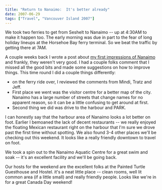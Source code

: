 ```yaml
---
title: "Return to Nanaimo:  It's better already"
date: 2007-06-29
tags: ["Travel", "Vancouver Island 2007"]
---
```


We took two ferries to get from Seshelt to Nanaimo -- up at 4:30AM to make it happen too. The early morning was due in part to the fear of long holiday lineups at the Horsehoe Bay ferry terminal. So we beat the traffic by getting there at 7AM.

A couple weeks back I wrote a post about [my first impressions of Nanaimo](../nanaimo-just-keep-driving/) and frankly, they weren't very good. I had a couple folks comment that I missed all the good bits and made some suggestions on how to improve things. This time round I did a couple things differently:

- on the ferry ride over, I reviewed the comments from Mindi, Tratz and Jeff. 
- First place we went was the visitor centre for a better map of the city. Nanaimo has a large number of streets that change names for no apparent reason, so it can be a little confusing to get around at first. 
- Second thing we did was drive to the harbour and PARK.

I can honestly say that the harbour area of Nanaimo looks a lot better on foot. Earlier I bemoaned the lack of decent restaurants -- we really enjoyed the floating Mexican restaurant right on the harbour that I'm sure we drove past the first time without spotting. We also found 3-4 other places we'll be checking out this weekend. It looks like a really friendly downtown to travel on foot.

We took a spin out to the Nanaimo Aquatic Centre for a great swim and soak -- it's an excellent facility and we'll be going back.

Our hosts for the weekend are the excellent folks at the Painted Turtle Guesthouse and Hostel. it's a neat little place -- clean rooms, well lit common area (if a little small) and really friendly people. Looks like we're in for a great Canada Day weekend!
